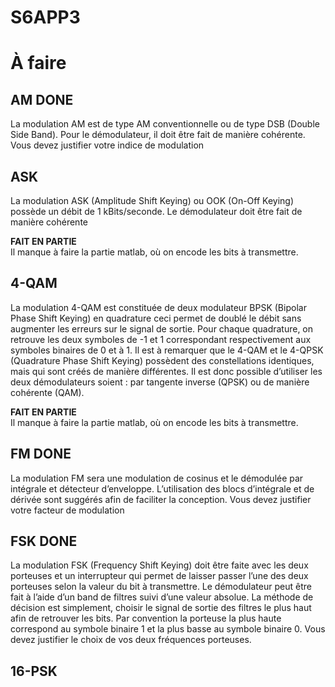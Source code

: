 # S6APP3

# À faire
## AM DONE
La modulation AM est de type AM conventionnelle ou de type DSB (Double Side Band). Pour le démodulateur,
il doit être fait de manière cohérente. Vous devez justifier votre indice de modulation
## ASK
La modulation ASK (Amplitude Shift Keying) ou OOK (On-Off Keying) possède un débit de 1 kBits/seconde. Le
démodulateur doit être fait de manière cohérente

**FAIT EN PARTIE**<br />
Il manque à faire la partie matlab, où on encode les bits à transmettre. 
## 4-QAM
La modulation 4-QAM est constituée de deux modulateur BPSK (Bipolar Phase Shift Keying) en quadrature
ceci permet de doublé le débit sans augmenter les erreurs sur le signal de sortie. Pour chaque quadrature, on
retrouve les deux symboles de -1 et 1 correspondant respectivement aux symboles binaires de 0 et à 1. Il est
à remarquer que le 4-QAM et le 4-QPSK (Quadrature Phase Shift Keying) possèdent des constellations identiques, 
mais qui sont créés de manière différentes. Il est donc possible d’utiliser les deux démodulateurs
soient : par tangente inverse (QPSK) ou de manière cohérente (QAM). 

**FAIT EN PARTIE**<br />
Il manque à faire la partie matlab, où on encode les bits à transmettre. 
## FM DONE
La modulation FM sera une modulation de cosinus et le démodulée par intégrale et détecteur d’enveloppe.
L’utilisation des blocs d’intégrale et de dérivée sont suggérés afin de faciliter la conception. Vous devez
justifier votre facteur de modulation
## FSK DONE
La modulation FSK (Frequency Shift Keying) doit être faite avec les deux porteuses et un interrupteur qui
permet de laisser passer l’une des deux porteuses selon la valeur du bit à transmettre. Le démodulateur peut
être fait à l’aide d’un band de filtres suivi d’une valeur absolue. La méthode de décision est simplement,
choisir le signal de sortie des filtres le plus haut afin de retrouver les bits. Par convention la porteuse la plus
haute correspond au symbole binaire 1 et la plus basse au symbole binaire 0. Vous devez justifier le choix de
vos deux fréquences porteuses.

## 16-PSK
